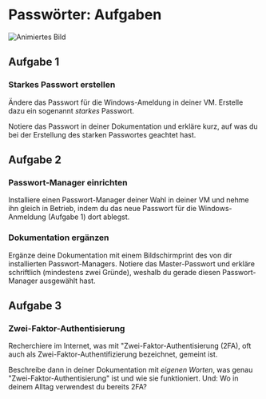 # Passwörter: Aufgaben

![Animiertes Bild](res/enter-pwd.webp)

## Aufgabe 1

### Starkes Passwort erstellen

Ändere das Passwort für die Windows-Ameldung in deiner VM. Erstelle dazu ein sogenannt _starkes_ Passwort.

Notiere das Passwort in deiner Dokumentation und erkläre kurz, auf was du bei der Erstellung des starken Passwortes geachtet hast.

## Aufgabe 2

### Passwort-Manager einrichten

Installiere einen Passwort-Manager deiner Wahl in deiner VM und nehme ihn gleich in Betrieb, indem du das neue Passwort für die Windows-Anmeldung (Aufgabe 1) dort ablegst.

### Dokumentation ergänzen

Ergänze deine Dokumentation mit einem Bildschirmprint des von dir installierten Passwort-Managers. Notiere das Master-Passwort und erkläre schriftlich (mindestens zwei Gründe), weshalb du gerade diesen Passwort-Manager ausgewählt hast.

## Aufgabe 3

### Zwei-Faktor-Authentisierung

Recherchiere im Internet, was mit "Zwei-Faktor-Authentisierung (2FA), oft auch als Zwei-Faktor-Authentifizierung bezeichnet, gemeint ist.

Beschreibe dann in deiner Dokumentation mit *eigenen Worten*, was genau "Zwei-Faktor-Authentisierung" ist und wie sie funktioniert. Und: Wo in deinem Alltag verwendest du bereits 2FA?

